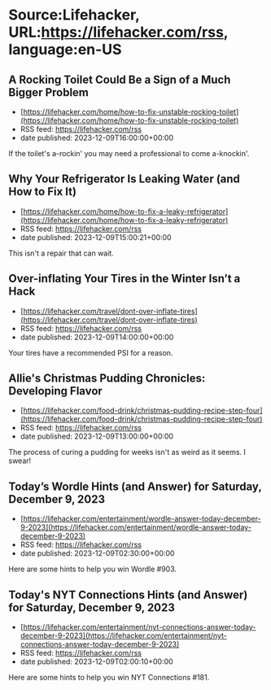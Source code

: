# Source:Lifehacker, URL:https://lifehacker.com/rss, language:en-US

## A Rocking Toilet Could Be a Sign of a Much Bigger Problem
 - [https://lifehacker.com/home/how-to-fix-unstable-rocking-toilet](https://lifehacker.com/home/how-to-fix-unstable-rocking-toilet)
 - RSS feed: https://lifehacker.com/rss
 - date published: 2023-12-09T16:00:00+00:00

If the toilet's a-rockin' you may need a professional to come a-knockin'.

## Why Your Refrigerator Is Leaking Water (and How to Fix It)
 - [https://lifehacker.com/home/how-to-fix-a-leaky-refrigerator](https://lifehacker.com/home/how-to-fix-a-leaky-refrigerator)
 - RSS feed: https://lifehacker.com/rss
 - date published: 2023-12-09T15:00:21+00:00

This isn't a repair that can wait.

## Over-inflating Your Tires in the Winter Isn’t a Hack
 - [https://lifehacker.com/travel/dont-over-inflate-tires](https://lifehacker.com/travel/dont-over-inflate-tires)
 - RSS feed: https://lifehacker.com/rss
 - date published: 2023-12-09T14:00:00+00:00

Your tires have a recommended PSI for a reason.

## Allie's Christmas Pudding Chronicles: Developing Flavor
 - [https://lifehacker.com/food-drink/christmas-pudding-recipe-step-four](https://lifehacker.com/food-drink/christmas-pudding-recipe-step-four)
 - RSS feed: https://lifehacker.com/rss
 - date published: 2023-12-09T13:00:00+00:00

The process of curing a pudding for weeks isn't as weird as it seems. I swear!

## Today’s Wordle Hints (and Answer) for Saturday, December 9, 2023
 - [https://lifehacker.com/entertainment/wordle-answer-today-december-9-2023](https://lifehacker.com/entertainment/wordle-answer-today-december-9-2023)
 - RSS feed: https://lifehacker.com/rss
 - date published: 2023-12-09T02:30:00+00:00

Here are some hints to help you win Wordle #903.

## Today's NYT Connections Hints (and Answer) for Saturday, December 9, 2023
 - [https://lifehacker.com/entertainment/nyt-connections-answer-today-december-9-2023](https://lifehacker.com/entertainment/nyt-connections-answer-today-december-9-2023)
 - RSS feed: https://lifehacker.com/rss
 - date published: 2023-12-09T02:00:10+00:00

Here are some hints to help you win NYT Connections #181.


